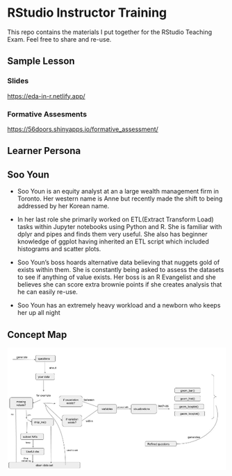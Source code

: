 
# RStudio Instructor Training

This repo contains the materials I put together for the RStudio Teaching
Exam. Feel free to share and re-use.

## Sample Lesson

### Slides

<https://eda-in-r.netlify.app/>

### Formative Assesments

<https://56doors.shinyapps.io/formative_assessment/>

## Learner Persona

## Soo Youn

  - Soo Youn is an equity analyst at an a large wealth management firm
    in Toronto. Her western name is Anne but recently made the shift to
    being addressed by her Korean name.

  - In her last role she primarily worked on ETL(Extract Transform Load)
    tasks within Jupyter notebooks using Python and R. She is familiar
    with dplyr and pipes and finds them very useful. She also has
    beginner knowledge of ggplot having inherited an ETL script which
    included histograms and scatter plots.

  - Soo Youn’s boss hoards alternative data believing that nuggets gold
    of exists within them. She is constantly being asked to assess the
    datasets to see if anything of value exists. Her boss is an R
    Evangelist and she believes she can score extra brownie points if
    she creates analysis that he can easily re-use.

  - Soo Youn has an extremely heavy workload and a newborn who keeps her
    up all night

## Concept Map

![EDA Concept Map](edaconceptmap.jpg)
